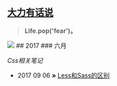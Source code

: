 ## [大力有话说](http://laoxue.org)
> **Life.pop('fear')。**

<img src="https://pic2.zhimg.com/80/v2-6626a7c1823adc41d103146e1705fca7_hd.jpg" style="max-width:65%;" />
## 2017
### 六月

*Css相关笔记*

*  2017 09 06 **»** [Less和Sass的区别](https://github.com/laoxue/bolg/issues/1)
